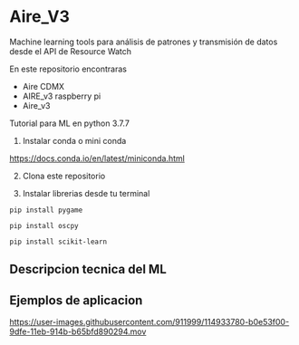 # Aire_V3 
Machine learning tools para análisis de patrones y transmisión de datos desde el API de Resource Watch

En este repositorio encontraras 
- Aire CDMX
- AIRE_v3 raspberry pi
- Aire_v3

Tutorial para ML en python 3.7.7

1. Instalar conda o mini conda

https://docs.conda.io/en/latest/miniconda.html

2. Clona este repositorio

3. Instalar librerias desde tu terminal 

```
pip install pygame

pip install oscpy

pip install scikit-learn

```


## Descripcion tecnica del ML

## Ejemplos de aplicacion





https://user-images.githubusercontent.com/911999/114933780-b0e53f00-9dfe-11eb-914b-b65bfd890294.mov










